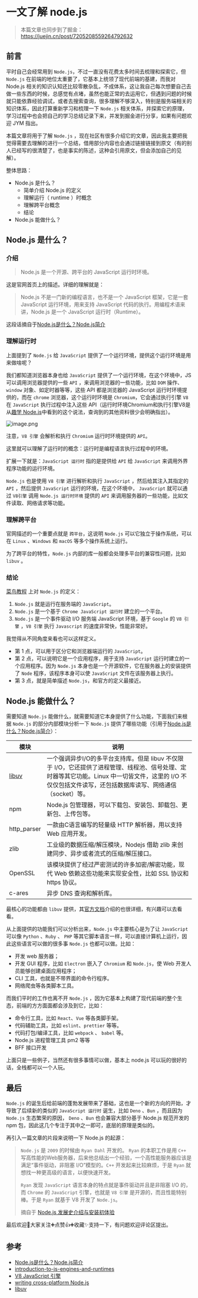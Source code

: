 # 一文了解 node.js

> 本篇文章也同步到了掘金：https://juejin.cn/post/7205208559264792632

## 前言

平时自己会经常用到 `Node.js`，不过一直没有花费太多时间去梳理和探索它，但 `Node.js` 在前端的地位太重要了，它基本上统领了现代前端的基建，而我对 Node.js 相关的知识认知还比较零散杂乱，不成体系，这让我自己每次想要自己去做一些东西的时候，总感觉有点堵，虽然也能正常的去运用它，但遇到问题的时候就只能依靠经验调试，或者去搜索查询，很多理解不够深入，特别是服务端相关的知识体系，因此打算重新学习和梳理一下 `Node.js` 相关体系，并探索它的原理，学习过程中也会把自己的学习总结记录下来，并发到掘金进行分享，如果有问题欢迎 JYM 指出。

本篇文章将用于了解 `Node.js` ，现在社区有很多介绍它的文章，因此我主要把我觉得需要去理解的进行一个总结，借用部分内容也会通过链接链接到原文（有的别人已经写的很清楚了，也是事实的陈述，这种会引用原文，但会添加自己的见解）。

整体思路：

- Node.js 是什么？
    - 简单介绍 Node.js 的定义
    - 理解运行（ runtime ）时概念
    - 理解跨平台概念
    - 结论
- Node.js 能做什么？

## Node.js 是什么？

### 介绍

> Node.js 是一个开源、跨平台的 JavaScript 运行时环境。

这是官网首页上的描述。详细的理解就是：

> Node.js 不是一门新的编程语言，也不是一个 JavaScript 框架，它是一套 JavaScript 运行环境，用来支持 JavaScript 代码的执行。用编程术语来讲，Node.js 是一个 JavaScript 运行时（Runtime）。 

这段话摘自于[Node.js是什么？Node.js简介](http://c.biancheng.net/view/9338.html)

### 理解运行时

上面提到了 `Node.js` 给 `JavaScript` 提供了一个运行环境，提供这个运行环境是用来做啥呢？

我们都知道浏览器本身也给 `JavaScript` 提供了一个运行环境，在这个环境中，JS 可以调用浏览器提供的一些 `API` ，来调用浏览器的一些功能，比如 `DOM` 操作、`window` 对象、如定时器等等，这些 API 都是浏览器的 JavaScript 运行时环境提供的，而在 `chrome` 浏览器，这个运行时环境是 `Chromium`，它会通过执行引擎 `V8` 在 `JavaScript` 执行过程中注入这些 API（运行时环境Chromium和执行引擎V8是从[趣学 Node.js](https://juejin.cn/book/7196627546253819916)中看到的这个说法，查询到的其他资料很少会明确指出）。

![image.png](https://p6-juejin.byteimg.com/tos-cn-i-k3u1fbpfcp/045575168ff64f328bf81d9a26188e7e~tplv-k3u1fbpfcp-watermark.image?)

注意，`V8 引擎` 会解析和执行 `Chromium` 运行时环境提供的 `API`。

这里就可以理解了运行时的概念：运行时是编程语言执行过程中的环境。

扩展一下就是：`JavaScript 运行时` 指的是提供给 `API` 给 `JavaScript` 来调用外界程序功能的运行环境。

`Node.js` 也是使用 `V8 引擎` 进行解析和执行 `JavaScript` ，然后给其注入其指定的 `API` ，然后提供 `JavaScript` 运行的环境，在这个环境中， `JavaScript` 就可以通过 `V8引擎` 调用 `Node.js 运行时环境` 提供的 `API` 来调用服务器的一些功能，比如文件读取、网络请求等功能。

### 理解跨平台

官网描述的一个重要点就是 `跨平台`，这说明 `Node.js` 可以它独立于操作系统，可以在 `Linux` 、`Windows` 和 `macOS` 等多个操作系统上运行。

为了跨平台的特性，`Node.js` 内部的库一般都会处理多平台的兼容性问题，比如 `libuv` 。

### 结论

[菜鸟教程](https://www.runoob.com/nodejs/nodejs-tutorial.html) 上对 `Node.js` 的定义：

1. `Node.js` 就是运行在服务端的 `JavaScript`。
2. `Node.js` 是一个基于 `Chrome JavaScript 运行时` 建立的一个平台。
3. `Node.js` 是一个事件驱动 I/O 服务端 JavaScript 环境，基于 `Google` 的 `V8 引擎` ，`V8 引擎` 执行 `Javascript` 的速度非常快，性能非常好。

我觉得从不同角度来看也可以这样定义。

- 第 1 点，可以用于区分它和浏览器端运行的 `JavaScript`。
- 第 2 点，可以说明它是一个应用程序，用于支持 `JavaScript` 运行时建立的一个应用程序。因为 `Node.js` 本身也是一个开源软件，它在服务器上的安装提供了 `Node` 程序，该程序本身可以使 `JavaScript` 文件在该服务器上执行。
- 第 3 点，就是简单描述 `Node.js`，和官方的定义最接近。

## Node.js 能做什么？

需要知道 `Node.js` 能做什么，就需要知道它本身提供了什么功能，下面我们来根据 `Node.js` 的部分内部模块分析一下 `Node.js` 提供了哪些功能（引用于[Node.js是什么？Node.js简介](http://c.biancheng.net/view/9338.html)）：

模块          | 说明                                                                                                                            |
| ----------- | ----------------------------------------------------------------------------------------------------------------------------- |
| [libuv](https://libuv-docs-chinese.readthedocs.io/zh/latest/)       | 一个强调异步I/O的多平台支持库。但是 libuv 不仅限于 I/O，它还提供了进程管理、线程池、信号处理、定时器等其它功能。Linux 中一切皆文件，这里的 I/O 不仅仅包括文件读写，还包括数据库读写、网络通信（socket）等。|
| npm         | Node.js 包管理器，可以下载包、安装包、卸载包、更新包、上传包等。                                                                                          |
| http_parser | 一款由C语言编写的轻量级 HTTP 解析器，用以支持 Web 应用开发。                                                                                          |
| zlib        | 工业级的数据压缩/解压模块，Nodejs 借助 zlib 来创建同步、异步或者流式的压缩/解压接口。                                                                            |
| OpenSSL     | 该模块提供了经过严密测试的许多加密/解密功能，现代 Web 依赖这些功能来实现安全性，比如 SSL 协议和 https 协议。                                                               |
| c-ares      | 异步 DNS 查询和解析库。

最核心的功能都由 `libuv` 提供，其[官方文档](https://libuv-docs-chinese.readthedocs.io/zh/latest/)介绍的也很详细，有兴趣可以去看看。

从上面提供的功能我们可以分析出来，`Node.js` 中主要核心是为了让 `JavaScript` 可以像 `Python` 、`Ruby` 、 `PHP` 等其它脚本语言一样，可以直接计算机上运行，因此这些语言可以做的很多事 `Node.js` 也都可以做。比如：

- 开发 web 服务器；
- 开发 GUI 程序，比如 `Electron` 嵌入了 `Chromium` 和 `Node.js`，使 Web 开发人员能够创建桌面应用程序；
- CLI 工具，也就是不带界面的命令行程序。
- 网络爬虫等各类脚本工具。

而我们平时的工作也离不开 `Node.js` ，因为它基本上构建了现代前端的整个生态，前端的方方面面都会涉及到它，比如：

- 命令行工具，比如 `React`、`Vue` 等各类脚手架。
- 代码辅助工具，比如 `eslint`、`prettier` 等等。
- 代码打包/编译工具，比如 `webpack` 、 `babel` 等。
- Node.js 进程管理工具 pm2 等等
- BFF 接口开发

上面只是一些例子，当然还有很多事情可以做，基本上 node.js 可以玩的很好的话，全栈都可以一个人玩。

## 最后

`Node.js` 的诞生后给前端的蓬勃发展带来了基础，这也是一个新的方向的开始，才导致了后续新的类似的 `JavaScript 运行时` 诞生，比如 `Deno` 、`Bun` ，而且因为 `Node.js` 生态繁荣的原因， `Deno` 、`Bun` 也会兼容大部分基于 Node.js 规范开发的 npm 包，因此这几个专注于其中之一即可，底层的原理是类似的。

再引入一篇文章的片段来说明一下 Node.js 的起源：

> `Node.js` 是 `2009` 的时候由 `Ryan Dahl` 开发的。 `Ryan` 的本职工作是用 `C++` 写高性能的Web服务器，后来他总结出一个经验，一个高性能服务器应该是满足“事件驱动，非阻塞 I/O”模型的。`C++` 开发起来比较麻烦，于是 `Ryan` 就想找一种更高级的语言，以便快速开发。
> 
> `Ryan` 发现 `JavaScript` 语言本身的特点就是事件驱动并且是非阻塞 I/O 的，而 `Chrome` 的 `JavaScript` 引擎，也就是 `V8 引擎` 是开源的，而且性能特别棒。于是 `Ryan` 就基于 V8 开发了 `Node.js`。
> 
> 摘自于 [Node.js 发展史介绍与安装初体验](https://zhuanlan.zhihu.com/p/550940916)

最后欢迎👏大家关注➕点赞👍➕收藏✨支持一下，有问题欢迎评论区提出。

## 参考

- [Node.js是什么？Node.js简介](http://c.biancheng.net/view/9338.html)
- [introduction-to-js-engines-and-runtimes](https://algodaily.com/lessons/introduction-to-js-engines-and-runtimes)
- [V8 JavaScript 引擎](https://nodejs.dev/zh-cn/learn/the-v8-javascript-engine/)
- [writing cross-platform Node.js](https://shapeshed.com/writing-cross-platform-node)
- [libuv](https://libuv-docs-chinese.readthedocs.io/zh/latest/) 
